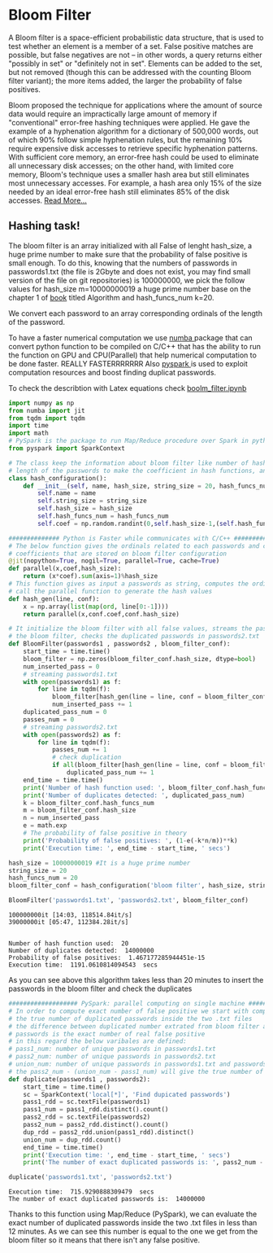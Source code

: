 # Bloom Filter

A Bloom filter is a space-efficient probabilistic data structure, that is used to test whether an element is a member of a set. False positive matches are possible, but false negatives are not – in other words, a query returns either "possibly in set" or "definitely not in set". Elements can be added to the set, but not removed (though this can be addressed with the counting Bloom filter variant); the more items added, the larger the probability of false positives.

Bloom proposed the technique for applications where the amount of source data would require an impractically large amount of memory if "conventional" error-free hashing techniques were applied. He gave the example of a hyphenation algorithm for a dictionary of 500,000 words, out of which 90% follow simple hyphenation rules, but the remaining 10% require expensive disk accesses to retrieve specific hyphenation patterns. With sufficient core memory, an error-free hash could be used to eliminate all unnecessary disk accesses; on the other hand, with limited core memory, Bloom's technique uses a smaller hash area but still eliminates most unnecessary accesses. For example, a hash area only 15% of the size needed by an ideal error-free hash still eliminates 85% of the disk accesses.
<a href='https://arxiv.org/pdf/1803.04189.pdf'>Read More...</a>

## Hashing task!
The bloom filter is an array initialized with all False of lenght hash_size, a huge prime number to make sure that the probability of false positive is small enough.
To do this, knowing that the numbers of passwords in passwords1.txt (the file is 2Gbyte and does not exist, you may find small version of the file on git repositories) is 100000000, we pick the follow values for hash_size m=10000000019 a huge prime number base on the chapter 1 of [book](https://books.google.it/books?id=ONU4tfT_GxcC&dq=algorithm+Umesh+Vazirani&hl=en&sa=X&ved=0ahUKEwiC1KPghormAhXIG5oKHZ_gBqkQ6AEIKTAA) titled Algorithm and hash_funcs_num k=20.

We convert each password to an array corresponding ordinals of the length of the password.

To have a faster numerical computation we use <a href='https://numba.pydata.org/'>numba </a> package that can convert python function to be compiled on C/C++ that has the ability to run the function on GPU and CPU(Parallel) that help numerical computation to be done faster. REALLY FASTERRRRRRR
Also <a href='https://spark.apache.org/docs/latest/api/python/index.html'> pyspark </a> is used to exploit computation resources and boost finding duplicat passwords.

To check the describtion with Latex equations check <a href='https://github.com/MosesDastmard/bloom_filter/blob/master/boolm_filter.ipynb'>boolm_filter.ipynb</a>


```python
import numpy as np
from numba import jit
from tqdm import tqdm
import time
import math
# PySpark is the package to run Map/Reduce procedure over Spark in python
from pyspark import SparkContext
```


```python
# The class keep the information about bloom filter like number of hash functions (K), bloom filter size (m)
# length of the passwords to make the coefficient in hash functions, and store the bloom filter itself.  
class hash_configuration():
    def __init__(self, name, hash_size, string_size = 20, hash_funcs_num = 10):
        self.name = name
        self.string_size = string_size
        self.hash_size = hash_size
        self.hash_funcs_num = hash_funcs_num
        self.coef = np.random.randint(0,self.hash_size-1,(self.hash_funcs_num, self.string_size), dtype = np.int64)
```


```python
############## Python is Faster while communicates with C/C++ #################
# The below function gives the ordinals related to each passwords and computes the hash values based on
# coefficients that are stored on bloom filter configuration
@jit(nopython=True, nogil=True, parallel=True, cache=True)
def parallel(x,coef,hash_size):
    return (x*coef).sum(axis=1)%hash_size
# This function gives as input a passwords as string, computes the ordinals as list of integers and 
# call the parallel function to generate the hash values  
def hash_gen(line, conf):
    x = np.array(list(map(ord, line[0:-1])))
    return parallel(x,conf.coef,conf.hash_size)

# It initialize the bloom filter with all false values, streams the passwords1.txt, gets the hash values, updates
# the bloom filter, checks the duplicated passwords in passwords2.txt 
def BloomFilter(passwords1 , passwords2 , bloom_filter_conf):
    start_time = time.time()
    bloom_filter = np.zeros(bloom_filter_conf.hash_size, dtype=bool)
    num_inserted_pass = 0
    # streaming passwords1.txt
    with open(passwords1) as f:
        for line in tqdm(f):
            bloom_filter[hash_gen(line = line, conf = bloom_filter_conf)] = True        
            num_inserted_pass += 1
    duplicated_pass_num = 0
    passes_num = 0
    # streaming passwords2.txt
    with open(passwords2) as f:
        for line in tqdm(f):
            passes_num += 1
            # check duplication
            if all(bloom_filter[hash_gen(line = line, conf = bloom_filter_conf)]):
                duplicated_pass_num += 1
    end_time = time.time()
    print('Number of hash function used: ', bloom_filter_conf.hash_funcs_num)
    print('Number of duplicates detected: ', duplicated_pass_num)
    k = bloom_filter_conf.hash_funcs_num
    m = bloom_filter_conf.hash_size
    n = num_inserted_pass
    e = math.exp
    # The probability of false positive in theory 
    print('Probability of false positives: ', (1-e(-k*n/m))**k)
    print('Execution time: ', end_time - start_time, ' secs')
```


```python
hash_size = 10000000019 #It is a huge prime number
string_size = 20
hash_funcs_num = 20
bloom_filter_conf = hash_configuration('bloom filter', hash_size, string_size, hash_funcs_num)
```


```python
BloomFilter('passwords1.txt', 'passwords2.txt', bloom_filter_conf)
```

    100000000it [14:03, 118514.84it/s]
    39000000it [05:47, 112384.28it/s]
    

    Number of hash function used:  20
    Number of duplicates detected:  14000000
    Probability of false positives:  1.467177285944451e-15
    Execution time:  1191.0610814094543  secs
    

As you can see above this algorithm takes less than 20 minutes to insert the passwords in the bloom filter and check the duplicates 


```python
################### PySpark: parallel computing on single machine ####################
# In order to compute exact number of false positive we start with computing 
# the true number of duplicated passwords inside the two .txt files
# the difference between duplicated number extrated from bloom filter and true number of duplicated
# passwords is the exact number of real false positive
# in this regard the below varibales are defined:
# pass1_num: number of unique passwords in passwords1.txt
# pass2_num: number of unique passwords in passwords2.txt
# union_num: number of unique passwords in passwords1.txt and passwords2.txt
# the pass2_num - (union_num - pass1_num) will give the true number of duplicated passwords
def duplicate(passwords1 , passwords2):
    start_time = time.time()
    sc = SparkContext('local[*]', 'Find dupicated passwords')
    pass1_rdd = sc.textFile(passwords1)
    pass1_num = pass1_rdd.distinct().count()
    pass2_rdd = sc.textFile(passwords2)
    pass2_num = pass2_rdd.distinct().count()
    dup_rdd = pass2_rdd.union(pass1_rdd).distinct()
    union_num = dup_rdd.count()
    end_time = time.time()
    print('Execution time: ', end_time - start_time, ' secs')
    print('The number of exact duplicated passwords is: ', pass2_num - (union_num - pass1_num))
```


```python
duplicate('passwords1.txt', 'passwords2.txt')
```

    Execution time:  715.9290888309479  secs
    The number of exact duplicated passwords is:  14000000
    

Thanks to this function using Map/Reduce (PySpark), we can evaluate the exact number of duplicated passwords inside the two .txt files in less than 12 minutes.
As we can see this number is equal to the one we get from the bloom filter so it means that there isn't any false positive.
